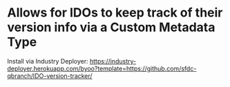 # Allows for IDOs to keep track of their version info via a Custom Metadata Type

Install via Industry Deployer: https://industry-deployer.herokuapp.com/byoo?template=https://github.com/sfdc-qbranch/IDO-version-tracker/

